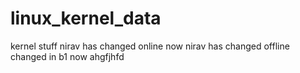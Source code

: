 # linux_kernel_data
kernel stuff
nirav has changed online
now nirav has changed offline
changed in b1
now ahgfjhfd
